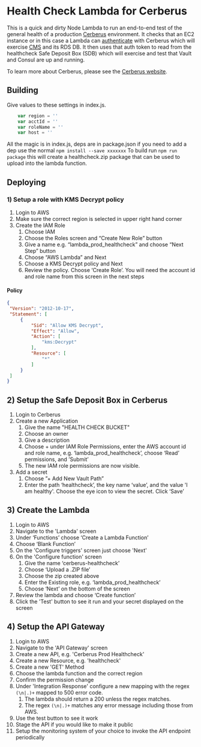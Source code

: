 # Health Check Lambda for Cerberus

This is a quick and dirty Node Lambda to run an end-to-end test of the general health of a production 
[Cerberus](http://engineering.nike.com/cerberus/) environment. It checks that an EC2 instance or in
this case a Lambda can [authenticate](http://engineering.nike.com/cerberus/docs/architecture/authentication)
with Cerberus which will exercise [CMS](https://github.com/Nike-Inc/cerberus-management-service) and its RDS DB. It then uses that auth
token to read from the healthcheck Safe Deposit Box (SDB) which will exercise and test that Vault and Consul are up and running.

To learn more about Cerberus, please see the [Cerberus website](http://engineering.nike.com/cerberus/).

## Building

Give values to these settings in index.js.

```javascript
    var region = ''
    var acctId = ''
    var roleName = ''
    var host = ''
```

All the magic is in index.js, deps are in package.json if you need to add a dep use the normal `npm install --save xxxxxxx`
To build run `npm run package` this will create a healthcheck.zip package that can be used to upload into the lambda function.

## Deploying


### 1) Setup a role with KMS Decrypt policy

1. Login to AWS
1. Make sure the correct region is selected in upper right hand corner
1. Create the IAM Role
   1. Choose IAM
   1. Choose the Roles screen and “Create New Role” button
   1. Give a name e.g. “lambda_prod_healthcheck” and choose “Next Step” button
   1. Choose “AWS Lambda” and Next
   1. Choose a KMS Decrypt policy and Next
   1. Review the policy.  Choose ‘Create Role’.  You will need the account id and role name from this screen in the next steps

#### Policy

```json
{
 "Version": "2012-10-17",
 "Statement": [
     {
         "Sid": "Allow KMS Decrypt",
         "Effect": "Allow",
         "Action": [
             "kms:Decrypt"
         ],
         "Resource": [
             "*"
         ]
     }
 ]
}
```

## 2) Setup the Safe Deposit Box in Cerberus

1. Login to Cerberus
1. Create a new Application 
   1. Give the name "HEALTH CHECK BUCKET"
   1. Choose an owner
   1. Give a description
   1. Choose + under IAM Role Permissions, enter the AWS account id and role name, e.g. ‘lambda_prod_healthcheck’, choose ‘Read’ permissions, and ’Submit’
   1. The new IAM role permissions are now visible.  
1. Add a secret
    1. Choose ”+ Add New Vault Path”
    1. Enter the path ‘healthcheck’, the key name ‘value’, and the value 'I am healthy'.  Choose the eye icon to view the secret.  Click ‘Save’

## 3) Create the Lambda

1. Login to AWS
1. Navigate to the 'Lambda' screen
1. Under ‘Functions’ choose ‘Create a Lambda Function’
1. Choose ‘Blank Function’
1. On the 'Configure triggers' screen just choose 'Next'
1. On the 'Configure function' screen
   1. Give the name ‘cerberus-healthcheck’
   1. Choose ‘Upload a .ZIP file’
   1. Choose the zip created above
   1. Enter the Existing role, e.g. ‘lambda_prod_healthcheck’
   1. Choose ‘Next’ on the bottom of the screen
1. Review the lambda and choose ‘Create function’
1. Click the 'Test' button to see it run and your secret displayed on the screen

## 4) Setup the API Gateway

1. Login to AWS
1. Navigate to the 'API Gateway' screen
1. Create a new API, e.g. 'Cerberus Prod Healthcheck'
1. Create a new Resource, e.g. 'healthcheck'
1. Create a new 'GET' Method
1. Choose the lambda function and the correct region
1. Confirm the permission change
1. Under 'Integration Response' configure a new mapping with the regex `(\n|.)+` mapped to 500 error code.
   1.  The lambda should return a 200 unless the regex matches.
   1.  The regex `(\n|.)+` matches any error message including those from AWS.
1. Use the test button to see it work
1. Stage the API if you would like to make it public
1. Setup the monitoring system of your choice to invoke the API endpoint periodically
